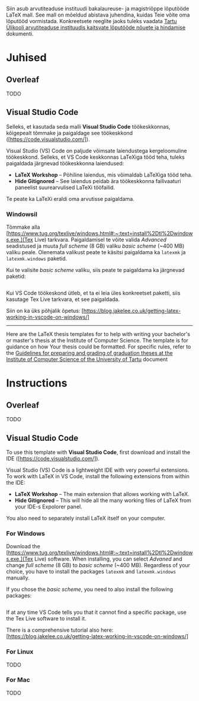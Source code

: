 Siin asub arvutiteaduse instituudi bakalaureuse- ja magistriõppe lõputööde LaTeX mall. See mall on mõeldud abistava juhendina, kuidas Teie võite oma lõputööd vormistada. Konkreetsete reeglite jaoks tuleks vaadata [Tartu Ülikooli arvutiteaduse instituudis kaitsvate lõputööde nõuete ja hindamise](https://cs.ut.ee/en/content/thesis-deadlines-and-guidelines) dokumenti.

# Juhised

## Overleaf

TODO

## Visual Studio Code

Selleks, et kasutada seda malli **Visual Studio Code** töökeskkonnas, kõigepealt tõmmake ja paigaldage see töökeskkond ([https://code.visualstudio.com/]).

Visual Studio (VS) Code on paljude võimsate laiendustega kergeloomuline töökeskkond. Selleks, et VS Code keskkonnas LaTeXiga tööd teha, tuleks paigaldada järgnevad töökeskkonna laiendused:
* **LaTeX Workshop** – Põhiline laiendus, mis võimaldab LaTeXiga tööd teha.
* **Hide Gitignored** – See laiendus peidab ära töökeskkonna failivaaturi paneelist suurearvulised LaTeXi tööfailid.

Te peate ka LaTeXi eraldi oma arvutisse paigaldama.

### Windowsil

Tõmmake alla [https://www.tug.org/texlive/windows.html#:~:text=install%2Dtl%2Dwindows.exe.](Tex Live) tarkvara. Paigaldamisel te võite valida *Advanced* seadistused ja muuta *full scheme* (8 GB) valiku *basic scheme* (~400 MB) valiku peale. Olenemata valikust peate te käsitsi paigaldama ka `latexmk` ja `latexmk.windows` paketid.

Kui te valisite *basic scheme* valiku, siis peate te paigaldama ka järgnevad paketid: 
```xcolor, parskip, etoolbox, microtype, kastrup, newtx, xpatch, xkeyval, xstring, fontaxes, tex-gyre, titlesec, caption, wrapfig, collectbox, adjustbox, footmisc, fancyvrb, fvextra, upquote, lineno, csquotes, cachefile, float, fp, latex2pydata, minted.windows, newfloat, pgf, pgfopts, minted, logreq, biblatex, biber.windows, biber, babel-estonian, hyphen-Estonian, euenc, tipa, xunicode, fontspec, lua-ul, tabularray, ninecolors
```

Kui VS Code töökeskond ütleb, et ta ei leia üles konkreetset paketti, siis kasutage Tex Live tarkvara, et see paigaldada.

Siin on ka üks põhjalik õpetus: [https://blog.jakelee.co.uk/getting-latex-working-in-vscode-on-windows/]


---


Here are the LaTeX thesis templates for to help with writing your bachelor's or master's thesis at the Institute of Computer Science. The template is for guidance on how Your thesis could be formatted. For specific rules, refer to the [Guidelines for preparing and grading of graduation theses at the Institute of Computer Science of the University of Tartu](https://cs.ut.ee/en/content/thesis-deadlines-and-guidelines) document

# Instructions

## Overleaf

TODO

## Visual Studio Code

To use this template with **Visual Studio Code**, first download and install the IDE ([https://code.visualstudio.com/]).

Visual Studio (VS) Code is a lightweight IDE with very powerful extensions. To work with LaTeX in VS Code, install the following extensions from within the IDE:
* **LaTeX Workshop** – The main extension that allows working with LaTeX.
* **Hide Gitignored** – This will hide all the many working files of LaTeX from your IDE-s Expolorer panel.

You also need to separately install LaTeX itself on your computer.

### For Windows
Download the [https://www.tug.org/texlive/windows.html#:~:text=install%2Dtl%2Dwindows.exe.](Tex Live) software. When installing, you can select *Advaned* and change *full scheme* (8 GB) to *basic scheme* (~400 MB). Regardless of your choice, you have to install the packages `latexmk` and `latexmk.windows` manually.

If you chose the *basic scheme*, you need to also install the following packages: 
```xcolor, parskip, etoolbox, microtype, kastrup, newtx, xpatch, xkeyval, xstring, fontaxes, tex-gyre, titlesec, caption, wrapfig, collectbox, adjustbox, footmisc, fancyvrb, fvextra, upquote, lineno, csquotes, cachefile, float, fp, latex2pydata, minted.windows, newfloat, pgf, pgfopts, minted, logreq, biblatex, biber.windows, biber, babel-estonian, hyphen-Estonian, euenc, tipa, xunicode, fontspec, lua-ul, tabularray, ninecolors
```
If at any time VS Code tells you that it cannot find a specific package, use the Tex Live software to install it.

There is a comprehensive tutorial also here: [https://blog.jakelee.co.uk/getting-latex-working-in-vscode-on-windows/]

### For Linux

TODO


### For Mac

TODO

